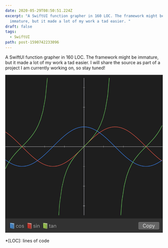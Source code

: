 ```yaml
---
date: 2020-05-29T08:50:51.224Z
excerpt: "A SwiftUI function grapher in 160 LOC. The framework might be
  immature, but it made a lot of my work a tad easier. "
draft: false
tags:
  - SwiftUI
path: post-1590742233096
---
```

A SwiftUI function grapher in 160 LOC. The framework might be immature, but it made a lot of my work a tad easier. I will share the source as part of a project I am currently working on, so stay tuned!

![A function grapher in SwiftUI](assets/image-1590742233096.png "A function grapher in SwiftUI")

*[LOC]: lines of code
